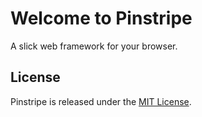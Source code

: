 
# Welcome to Pinstripe

A slick web framework for your browser.

## License

Pinstripe is released under the [MIT License](https://opensource.org/licenses/MIT).
